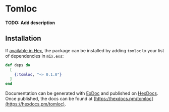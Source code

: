 # Tomloc

**TODO: Add description**

## Installation

If [available in Hex](https://hex.pm/docs/publish), the package can be installed
by adding `tomloc` to your list of dependencies in `mix.exs`:

```elixir
def deps do
  [
    {:tomloc, "~> 0.1.0"}
  ]
end
```

Documentation can be generated with [ExDoc](https://github.com/elixir-lang/ex_doc)
and published on [HexDocs](https://hexdocs.pm). Once published, the docs can
be found at [https://hexdocs.pm/tomloc](https://hexdocs.pm/tomloc).

